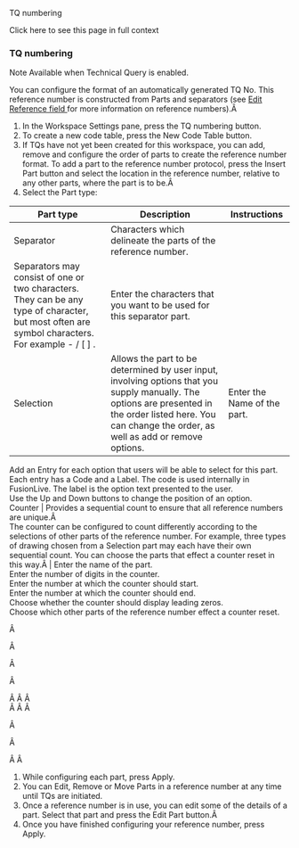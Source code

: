 TQ numbering

Click here to see this page in full context

###  TQ numbering

Note  Available when Technical Query is enabled.

You can configure the format of an automatically generated TQ No. This
reference number is constructed from Parts and separators (see [ Edit
Reference field ](Edit_reference_f.htm#h) for more information on reference
numbers).Â

  1. In the Workspace Settings pane, press the TQ numbering button. 
  2. To create a new code table, press the New Code Table button. 
  3. If TQs have not yet been created for this workspace, you can add, remove and configure the order of parts to create the reference number format. To add a part to the reference number protocol, press the Insert Part button and select the location in the reference number, relative to any other parts, where the part is to be.Â 
  4. Select the Part type: 

Part type  |  Description  |  Instructions   
---|---|---  
Separator  |  Characters which delineate the parts of the reference number.   
Separators may consist of one or two characters. They can be any type of character, but most often are symbol characters. For example - / [ ] .  |  Enter the characters that you want to be used for this separator part.   
Selection  |  Allows the part to be determined by user input, involving options that you supply manually. The options are presented in the order listed here. You can change the order, as well as add or remove options.  |  Enter the Name of the part.   
Add an Entry for each option that users will be able to select for this part.
Each entry has a Code and a Label. The code is used internally in FusionLive.
The label is the option text presented to the user.  
Use the Up and Down buttons to change the position of an option.  
Counter  |  Provides a sequential count to ensure that all reference numbers are unique.Â   
The counter can be configured to count differently according to the selections of other parts of the reference number. For example, three types of drawing chosen from a Selection part may each have their own sequential count. You can choose the parts that effect a counter reset in this way.Â  |  Enter the name of the part.   
Enter the number of digits in the counter.  
Enter the number at which the counter should start.  
Enter the number at which the counter should end.  
Choose whether the counter should display leading zeros.  
Choose which other parts of the reference number effect a counter reset.  
  
Â

Â

Â

Â

Â Â Â  
Â Â Â

Â

Â

Â Â

  1. While configuring each part, press Apply. 
  2. You can Edit, Remove or Move Parts in a reference number at any time until TQs are initiated. 
  3. Once a reference number is in use, you can edit some of the details of a part. Select that part and press the Edit Part button.Â 
  4. Once you have finished configuring your reference number, press Apply. 

